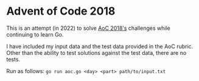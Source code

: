 # Advent of Code 2018 #

This is an attempt (in 2022) to solve [AoC 2018's](https://adventofcode.com/2018) challenges while continuing to learn Go.

I have included my input data and the test data provided in the AoC rubric. Other than the ability to test solutions against the test data, there are no tests.

Run as follows:
`go run aoc.go <day> <part> path/to/input.txt`